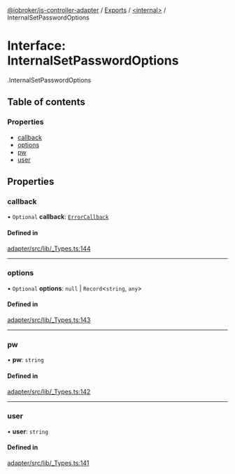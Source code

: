 [@iobroker/js-controller-adapter](../README.md) / [Exports](../modules.md) / [<internal\>](../modules/internal_.md) / InternalSetPasswordOptions

# Interface: InternalSetPasswordOptions

[<internal>](../modules/internal_.md).InternalSetPasswordOptions

## Table of contents

### Properties

- [callback](internal_.InternalSetPasswordOptions.md#callback)
- [options](internal_.InternalSetPasswordOptions.md#options)
- [pw](internal_.InternalSetPasswordOptions.md#pw)
- [user](internal_.InternalSetPasswordOptions.md#user)

## Properties

### callback

• `Optional` **callback**: [`ErrorCallback`](../modules/internal_.md#errorcallback)

#### Defined in

[adapter/src/lib/_Types.ts:144](https://github.com/ioBroker/ioBroker.js-controller/blob/d3b924cd/packages/adapter/src/lib/_Types.ts#L144)

___

### options

• `Optional` **options**: ``null`` \| `Record`<`string`, `any`\>

#### Defined in

[adapter/src/lib/_Types.ts:143](https://github.com/ioBroker/ioBroker.js-controller/blob/d3b924cd/packages/adapter/src/lib/_Types.ts#L143)

___

### pw

• **pw**: `string`

#### Defined in

[adapter/src/lib/_Types.ts:142](https://github.com/ioBroker/ioBroker.js-controller/blob/d3b924cd/packages/adapter/src/lib/_Types.ts#L142)

___

### user

• **user**: `string`

#### Defined in

[adapter/src/lib/_Types.ts:141](https://github.com/ioBroker/ioBroker.js-controller/blob/d3b924cd/packages/adapter/src/lib/_Types.ts#L141)
